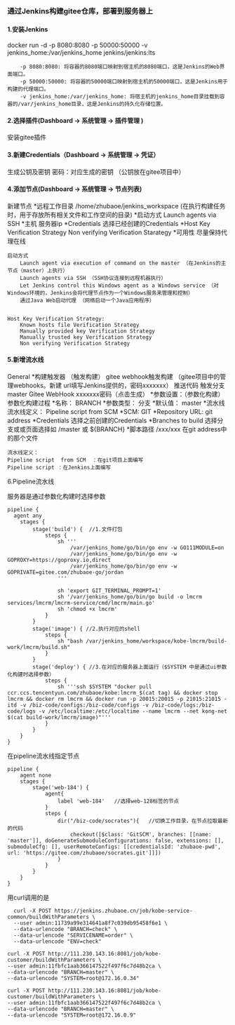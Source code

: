 ### 通过Jenkins构建gitee仓库，部署到服务器上


#### 1.安装Jenkins
docker run -d -p 8080:8080 -p 50000:50000 -v jenkins_home:/var/jenkins_home jenkins/jenkins:lts
```
    -p 8080:8080: 将容器的8080端口映射到宿主机的8080端口，这是Jenkins的Web界面端口。
    -p 50000:50000: 将容器的50000端口映射到宿主机的50000端口，这是Jenkins用于构建的代理端口。
    -v jenkins_home:/var/jenkins_home: 将宿主机的jenkins_home目录挂载到容器的/var/jenkins_home目录，这是Jenkins的持久化存储位置。
```


#### 2.选择插件(Dashboard ->  系统管理  ->  插件管理 )
安装gitee插件


#### 3.新建Credentials（Dashboard ->  系统管理  ->  凭证）
生成公钥及密钥
密码：对应生成的密钥  （公钥放在gitee项目中）


#### 4.添加节点(Dashboard ->  系统管理  ->  节点列表)
新建节点
    *远程工作目录  /home/zhubaoe/jenkins_workspace  (在执行构建任务时，用于存放所有相关文件和工作空间的目录)
    *启动方式   Launch agents via SSH
    *主机    服务器ip
    *Credentials  选择已经创建的Credentials
    *Host Key Verification Strategy    Non verifying Verification Starategy
    *可用性  尽量保持代理在线
```
启动方式
    Launch agent via execution of command on the master （在Jenkins的主节点（master）上执行）
    Launch agents via SSH （SSH协议连接到远程机器执行）
    Let Jenkins control this Windows agent as a Windows service （对Windows环境的，Jenkins会将代理节点作为一个Windows服务来管理和控制）
    通过Java Web启动代理 （网络启动一个Java应用程序）


Host Key Verification Strategy:
    Known hosts file Verification Strategy
    Manually provided key Verification Strategy  
    Manually trusted key Verification Strategy
    Non verifying Verification Strategy
```



#### 5.新增流水线
General
    *构建触发器 （触发构建）
            gitee webhook触发构建  （gitee项目中的管理webhooks。新建 url填写Jenkins提供的，密码xxxxxxx）
            推送代码
            触发分支 master
            Gitee WebHook xxxxxxx密码（点击生成）
    *参数设置：（参数化构建）
			参数化构建过程
			*名称： BRANCH	
			*参数类型： 分支
			*默认值： master
    *流水线
			流水线定义： Pipeline script  from SCM
			*SCM: GIT
			*Repository URL:     git address
			*Credentials  选择之前创建的Credentials
			*Branches to build   选择分支或或页面选择如      /master   或  ${BRANCH}
			*脚本路径 /xxx/xxx    在git address中的那个文件
```
流水线定义：
Pipeline script  from SCM  ：在git项目上面编写
Pipeline script ：在Jenkins上面编写
```



6.Pipeline流水线

服务器是通过参数化构建时选择参数
```
pipeline {
  agent any 
    stages {
        stage('build') {  //1.文件打包
            steps {
                sh '''
                    /var/jenkins_home/go/bin/go env -w GO111MODULE=on
                    /var/jenkins_home/go/bin/go env -w GOPROXY=https://goproxy.io,direct
                    /var/jenkins_home/go/bin/go env -w GOPRIVATE=gitee.com/zhubaoe-go/jordan
                '''
                
                sh 'export GIT_TERMINAL_PROMPT=1'
                sh '/var/jenkins_home/go/bin/go build -o lmcrm services/lmcrm/lmcrm-service/cmd/lmcrm/main.go'
                sh 'chmod +x lmcrm'
            }
        }
        stage('image') { //2.执行对应的shell
            steps {
                sh "bash /var/jenkins_home/workspace/kobe-lmcrm/build-work/lmcrm/build.sh"
            }
        }
        stage('deploy') { //3.在对应的服务器上面运行（$SYSTEM 中是通过ui参数化构建时选择参数）
            steps {
                sh '''ssh $SYSTEM "docker pull ccr.ccs.tencentyun.com/zhubaoe/kobe:lmcrm_$(cat tag) && docker stop lmcrm && docker rm lmcrm && docker run -p 20015:20015 -p 21015:21015 -itd -v /biz-code/configs:/biz-code/configs -v /biz-code/logs:/biz-code/logs -v /etc/localtime:/etc/localtime --name lmcrm --net kong-net $(cat build-work/lmcrm/image)"'''
            }
        }
    }
}
```

在pipeline流水线指定节点
```
pipeline {
    agent none
    stages {
        stage('web-184') {
            agent{
                label 'web-184'   //选择web-128标签的节点
            }
            steps {
                dir("/biz-code/socrates"){   //切换工作目录，在节点拉取最新的代码
                    checkout([$class: 'GitSCM', branches: [[name: 'master']], doGenerateSubmoduleConfigurations: false, extensions: [],  submoduleCfg: [], userRemoteConfigs: [[credentialsId: 'zhubaoe-pwd', url: 'https://gitee.com/zhubaoe/socrates.git']]])
                }
            }
        }
    }
}
```

用curl调用的是
```
  curl -X POST https://jenkins.zhubaoe.cn/job/kobe-service-common/buildWithParameters \
  --user admin:11739a99e314641a8f7c039db95458f6e1 \
  --data-urlencode "BRANCH=check" \
  --data-urlencode "SERVICENAME=order" \
  --data-urlencode "ENV=check"
```

```
curl -X POST http://111.230.143.16:8081/job/kobe-customer/buildWithParameters \
--user admin:11fbfc1aab366147522f497f6c7d48b2ca \
--data-urlencode "BRANCH=master" \
--data-urlencode "SYSTEM=root@172.16.0.34"

curl -X POST http://111.230.143.16:8081/job/kobe-customer/buildWithParameters \
--user admin:11fbfc1aab366147522f497f6c7d48b2ca \
--data-urlencode "BRANCH=master" \
--data-urlencode "SYSTEM=root@172.16.0.9" 

```

